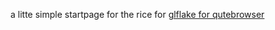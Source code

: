a litte simple startpage
for the rice for [glflake for qutebrowser](https://git.gay/alexpkgs/glflake)